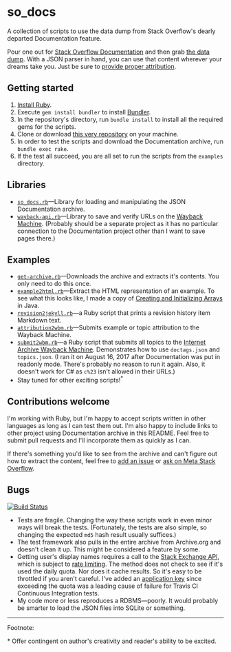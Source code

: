 # so_docs
A collection of scripts to use the data dump from Stack Overflow's dearly departed Documentation feature.

Pour one out for [Stack Overflow Documentation](https://meta.stackoverflow.com/questions/354217/sunsetting-documentation) and then grab [the data dump](https://archive.org/details/documentation-dump.7z). With a JSON parser in hand, you can use that content wherever your dreams take you. Just be sure to [provide proper attribution](https://meta.stackoverflow.com/questions/355115/documentation-is-read-only-what-s-next).

## Getting started

1. [Install Ruby](https://www.ruby-lang.org/en/documentation/installation/).
2. Execute `gem install bundler` to install [Bundler](https://bundler.io/).
4. In the repository's directory, run `bundle install` to install all
   the required gems for the scripts.
3. Clone or download
   [this very repository](https://github.com/jericson/so_docs) on your
   machine.
5. In order to test the scripts and download the Documentation
   archive, run `bundle exec rake`.
6. If the test all succeed, you are all set to run the scripts from the `examples` directory.

## Libraries

*  [`so_docs.rb`](https://github.com/jericson/so_docs/blob/master/lib/so_docs.rb)&mdash;Library for loading and manipulating the JSON Documentation archive.
*  [`wayback-api.rb`](https://github.com/jericson/so_docs/blob/master/lib/wayback-api.rb)&mdash;Library to save and verify URLs on the [Wayback Machine](https://web.archive.org/). (Probably should be a separate project as it has no particular connection to the Documentation project other than I want to save pages there.)

## Examples

* [`get-archive.rb`](https://github.com/jericson/so_docs/blob/master/examples/get-archive.rb)&mdash;Downloads the archive and extracts it's contents. You only need to do this once.
* [`example2html.rb`](https://github.com/jericson/so_docs/blob/master/examples/example2html.rb)&mdash;Extract the HTML representation of an example. To see what this looks like, I made a copy of [Creating and Initializing Arrays](https://web.archive.org/web/20170912061936/http://jericson.github.io/docs/java/creating-java-arrays.html) in Java.
* [`revision2jekyll.rb`](https://github.com/jericson/so_docs/blob/master/examples/revision2jekyll.rb)&mdash;a Ruby script that prints a revision history item Markdown text.
* [`attribution2wbm.rb`](https://github.com/jericson/so_docs/blob/master/examples/attribution2wbm.rb)&mdash;Submits example or topic attribution to the Wayback Machine.
* [`submit2wbm.rb`](https://github.com/jericson/so_docs/blob/master/examples/submit2wbm.rb)&mdash;a Ruby script that submits all topics to the [Internet Archive Wayback Machine](https://web.archive.org/). Demonstrates how to use `doctags.json` and `topics.json`. (I ran it on August 16, 2017 after Documentation was put in readonly mode. There's probably no reason to run it again. Also, it doesn't work for C# as `c%23` isn't allowed in their URLs.)
* Stay tuned for other exciting scripts!<sup>*</sup>

## Contributions welcome

I'm working with Ruby, but I'm happy to accept scripts written in other languages as long as I can test them out. I'm also happy to include links to other project using Documentation archive in this README. Feel free to submit pull requests and I'll incorporate them as quickly as I can.

If there's something you'd like to see from the archive and can't figure out how to extract the content, feel free to [add an issue](https://github.com/jericson/so_docs/issues) or [ask on Meta Stack Overflow](https://meta.stackoverflow.com/questions/ask?tags=documentation,discussion,archive).

## Bugs

[![Build Status](https://travis-ci.org/jericson/so_docs.svg?branch=master)](https://travis-ci.org/jericson/so_docs)

* Tests are fragile. Changing the way these scripts work in even minor ways will break the tests. (Fortunately, the tests are also simple, so changing the expected `md5` hash result usually suffices.)
* The test framework also pulls in the entire archive from Archive.org and doesn't clean it up. This might be considered a feature by some.
* Getting user's display names requires a call to the [Stack Exchange API](http://api.stackexchange.com/docs/users-by-ids), which is subject to [rate limiting](http://api.stackexchange.com/docs/throttle). The method does not check to see if it's used the daily quota. Nor does it cache results. So it's easy to be throttled if you aren't careful. I've added an [application key](https://api.stackexchange.com/docs/authentication) since exceeding the quota was a leading cause of failure for Travis CI Continuous Integration tests.
* My code more or less reproduces a RDBMS&mdash;poorly. It would probably be smarter to load the JSON files into SQLite or something.

---
Footnote:

\* Offer contingent on author's creativity and reader's ability to be excited.
